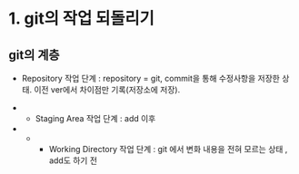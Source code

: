 # 1. git의 작업 되돌리기

## git의 계층

- Repository 작업 단계
  : repository = git,
    commit을 통해 수정사항을 저장한 상태.
    이전 ver에서 차이점만 기록(저장소에 저장).

- - Staging Area 작업 단계
  : add 이후

- - - Working Directory 작업 단계
  : git 에서 변화 내용을 전혀 모르는 상태
    , add도 하기 전
    